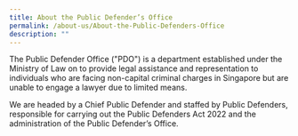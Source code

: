 ```yaml
---
title: About the Public Defender’s Office
permalink: /about-us/About-the-Public-Defenders-Office
description: ""
---
```

The Public Defender Office ("PDO") is a department established under the Ministry of Law on  to provide legal assistance and representation to individuals who are facing non-capital criminal charges in Singapore but are unable to engage a lawyer due to limited means.

We are headed by a Chief Public Defender and staffed by Public Defenders, responsible for carrying out the Public Defenders Act 2022 and the administration of the Public Defender’s Office.